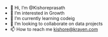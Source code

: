 - 👋 Hi, I’m @Kishoreprasath
- 👀 I’m interested in Growth
- 🌱 I’m currently learning codeig
- 💞️ I’m looking to collaborate on data projects
- 📫 How to reach me kishore@krayen.com

<!---
Kishoreprasath/Kishoreprasath is a ✨ special ✨ repository because its `README.md` (this file) appears on your GitHub profile.
You can click the Preview link to take a look at your changes.
--->
